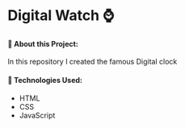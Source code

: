 # Digital Watch ⌚


#### 🔹 About this Project:

In this repository I created the famous Digital clock

#### 🔹 Technologies Used:

- HTML
- CSS
- JavaScript
